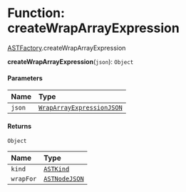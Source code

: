 # Function: createWrapArrayExpression

[ASTFactory](/en/auto-docs/editor/modules/ASTFactory.md).createWrapArrayExpression

**createWrapArrayExpression**(`json`): `Object`

#### Parameters

| Name | Type |
| :------ | :------ |
| `json` | [`WrapArrayExpressionJSON`](/en/auto-docs/editor/interfaces/WrapArrayExpressionJSON.md) |

#### Returns

`Object`

| Name | Type |
| :------ | :------ |
| `kind` | [`ASTKind`](/en/auto-docs/editor/enums/ASTKind.md) |
| `wrapFor` | [`ASTNodeJSON`](/en/auto-docs/editor/interfaces/ASTNodeJSON.md) |
